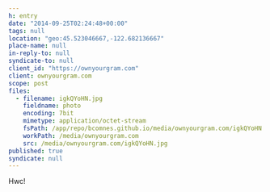 ```yaml
---
h: entry
date: "2014-09-25T02:24:48+00:00"
tags: null
location: "geo:45.523046667,-122.682136667"
place-name: null
in-reply-to: null
syndicate-to: null
client_id: "https://ownyourgram.com"
client: ownyourgram.com
scope: post
files:
  - filename: igkQYoHN.jpg
    fieldname: photo
    encoding: 7bit
    mimetype: application/octet-stream
    fsPath: /app/repo/bcomnes.github.io/media/ownyourgram.com/igkQYoHN.jpg
    workPath: /media/ownyourgram.com
    src: /media/ownyourgram.com/igkQYoHN.jpg
published: true
syndicate: null
---
```

Hwc!